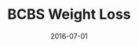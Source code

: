 ---
title: BCBS Weight Loss
articlename: >-
  A Randomized Controlled Trial of Employer Matching of Employees? Monetary Contributions to Deposit Contracts to Promote Weight Loss
date: 2016-07-01
summary: >-
  Participation in deposit contracts to promote weight loss was low, and matching deposits did not increase participation. For deposit contracts to impact population health, ongoing participation will need to be higher.
authors: >-
  Jeffrey T. Kullgren, MD, MS, MPH, Andrea B. Troxel, ScD, George Loewenstein, PhD, Laurie A. Norton, MA, Dana Gatto, BS, Yuanyuan Tao, MS, Jingsan Zhu, MS, MBA, Heather Schofield, MS, PhD, Judy A. Shea, PhD, David A. Asch, MD, MBA, Thomas Pellathy, PhD, Jay Driggers, MBA, Kevin G. Volpp, MD, PhD
externallink: 'http://journals.sagepub.com/doi/abs/10.1177/0890117116658210'
journal: Am J Health Promot.
---